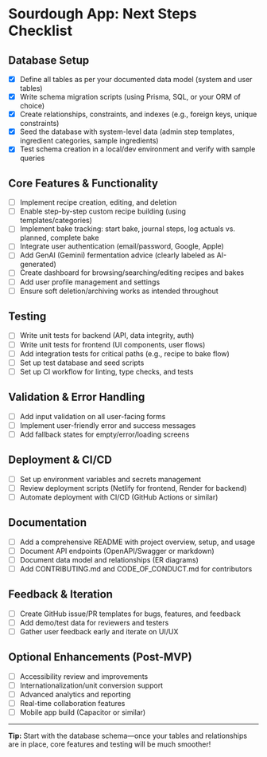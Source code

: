 # Sourdough App: Next Steps Checklist

## Database Setup
- [x] Define all tables as per your documented data model (system and user tables)
- [x] Write schema migration scripts (using Prisma, SQL, or your ORM of choice)
- [x] Create relationships, constraints, and indexes (e.g., foreign keys, unique constraints)
- [x] Seed the database with system-level data (admin step templates, ingredient categories, sample ingredients)
- [x] Test schema creation in a local/dev environment and verify with sample queries

## Core Features & Functionality
- [ ] Implement recipe creation, editing, and deletion
- [ ] Enable step-by-step custom recipe building (using templates/categories)
- [ ] Implement bake tracking: start bake, journal steps, log actuals vs. planned, complete bake
- [ ] Integrate user authentication (email/password, Google, Apple)
- [ ] Add GenAI (Gemini) fermentation advice (clearly labeled as AI-generated)
- [ ] Create dashboard for browsing/searching/editing recipes and bakes
- [ ] Add user profile management and settings
- [ ] Ensure soft deletion/archiving works as intended throughout

## Testing
- [ ] Write unit tests for backend (API, data integrity, auth)
- [ ] Write unit tests for frontend (UI components, user flows)
- [ ] Add integration tests for critical paths (e.g., recipe to bake flow)
- [ ] Set up test database and seed scripts
- [ ] Set up CI workflow for linting, type checks, and tests

## Validation & Error Handling
- [ ] Add input validation on all user-facing forms
- [ ] Implement user-friendly error and success messages
- [ ] Add fallback states for empty/error/loading screens

## Deployment & CI/CD
- [ ] Set up environment variables and secrets management
- [ ] Review deployment scripts (Netlify for frontend, Render for backend)
- [ ] Automate deployment with CI/CD (GitHub Actions or similar)

## Documentation
- [ ] Add a comprehensive README with project overview, setup, and usage
- [ ] Document API endpoints (OpenAPI/Swagger or markdown)
- [ ] Document data model and relationships (ER diagrams)
- [ ] Add CONTRIBUTING.md and CODE_OF_CONDUCT.md for contributors

## Feedback & Iteration
- [ ] Create GitHub issue/PR templates for bugs, features, and feedback
- [ ] Add demo/test data for reviewers and testers
- [ ] Gather user feedback early and iterate on UI/UX

## Optional Enhancements (Post-MVP)
- [ ] Accessibility review and improvements
- [ ] Internationalization/unit conversion support
- [ ] Advanced analytics and reporting
- [ ] Real-time collaboration features
- [ ] Mobile app build (Capacitor or similar)

---
**Tip:** Start with the database schema—once your tables and relationships are in place, core features and testing will be much smoother!